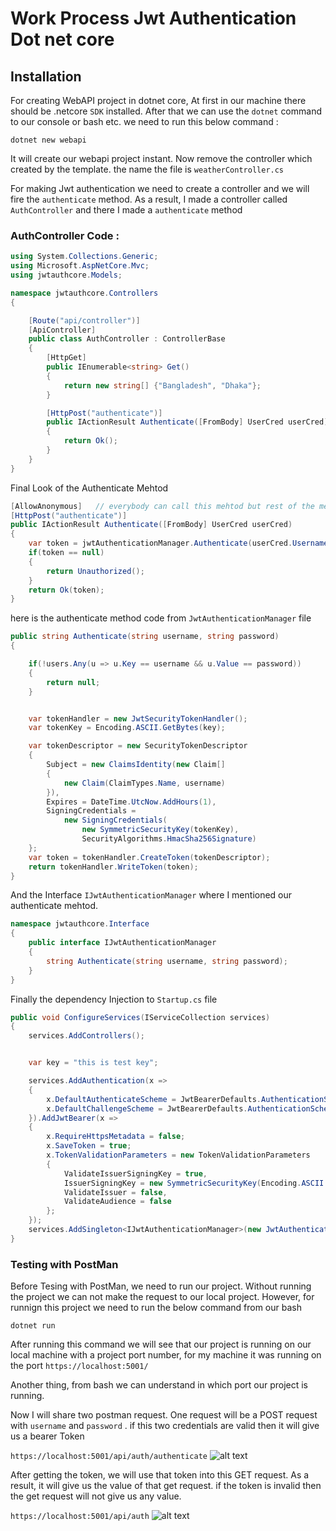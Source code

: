 # Work Process Jwt Authentication Dot net core

## Installation
For creating WebAPI project in dotnet core, At first in our machine there should be .netcore `SDK` installed. After that we can use the `dotnet`
command to our console or bash etc. we need to run this below command :

`dotnet new webapi`

It will create our webapi project instant. Now remove the controller which created by the template. the name the file is `weatherController.cs`

For making Jwt authentication we need to create a controller and we will fire the `authenticate` method. As a result, I made a controller
called `AuthController` and there I made a `authenticate` method

### AuthController Code :

```cs
using System.Collections.Generic;
using Microsoft.AspNetCore.Mvc;
using jwtauthcore.Models;

namespace jwtauthcore.Controllers
{

    [Route("api/controller")]
    [ApiController]
    public class AuthController : ControllerBase
    {
        [HttpGet]
        public IEnumerable<string> Get()
        {
            return new string[] {"Bangladesh", "Dhaka"};
        }

        [HttpPost("authenticate")]
        public IActionResult Authenticate([FromBody] UserCred userCred)
        {
            return Ok();
        }
    }
}


```

Final Look of the Authenticate Mehtod

```cs
[AllowAnonymous]   // everybody can call this mehtod but rest of the method is authorized.
[HttpPost("authenticate")]
public IActionResult Authenticate([FromBody] UserCred userCred)
{
    var token = jwtAuthenticationManager.Authenticate(userCred.Username, userCred.Password);
    if(token == null)
    {
        return Unauthorized();
    }
    return Ok(token);
}

```

here is the authenticate method code from `JwtAuthenticationManager` file

```cs
public string Authenticate(string username, string password)
{

    if(!users.Any(u => u.Key == username && u.Value == password))
    {
        return null;
    }


    var tokenHandler = new JwtSecurityTokenHandler();
    var tokenKey = Encoding.ASCII.GetBytes(key); 

    var tokenDescriptor = new SecurityTokenDescriptor
    {
        Subject = new ClaimsIdentity(new Claim[]
        {
            new Claim(ClaimTypes.Name, username)
        }),    
        Expires = DateTime.UtcNow.AddHours(1), 
        SigningCredentials = 
            new SigningCredentials(
                new SymmetricSecurityKey(tokenKey),
                SecurityAlgorithms.HmacSha256Signature) 
    };
    var token = tokenHandler.CreateToken(tokenDescriptor);
    return tokenHandler.WriteToken(token);
}

```

And the Interface `IJwtAuthenticationManager` where I mentioned our authenticate mehtod.

```cs
namespace jwtauthcore.Interface
{
    public interface IJwtAuthenticationManager
    {
        string Authenticate(string username, string password);
    }
}

```

Finally the dependency Injection to `Startup.cs` file

```cs
public void ConfigureServices(IServiceCollection services)
{
    services.AddControllers();


    var key = "this is test key";

    services.AddAuthentication(x => 
    {
        x.DefaultAuthenticateScheme = JwtBearerDefaults.AuthenticationScheme;   
        x.DefaultChallengeScheme = JwtBearerDefaults.AuthenticationScheme; 
    }).AddJwtBearer(x => 
    {
        x.RequireHttpsMetadata = false;
        x.SaveToken = true;
        x.TokenValidationParameters = new TokenValidationParameters 
        {
            ValidateIssuerSigningKey = true,
            IssuerSigningKey = new SymmetricSecurityKey(Encoding.ASCII.GetBytes(key)),
            ValidateIssuer = false,
            ValidateAudience = false
        };
    });
    services.AddSingleton<IJwtAuthenticationManager>(new JwtAuthenticationManager(key));
}

```

### Testing with PostMan

Before Tesing with PostMan, we need to run our project. Without running the project we can not make the request to our local project.
However, for runnign this project we need to run the below command from our bash

`dotnet run`

After running this command we will see that our project is running on our local machine with a project port number, for my machine it 
was running on the port `https://localhost:5001/`

Another thing, from bash we can understand in which port our project is running.

Now I will share two postman request. One request will be a POST request with `username` and `password` . if this two credentials are
valid then it will give us a bearer Token

`https://localhost:5001/api/auth/authenticate`
![alt text](https://github.com/Maxyee/aspdotnetcore-development-strategies/blob/master/jwtauthcore/Screenshots/authenticateRequest.png)


After getting the token, we will use that token into this GET request. As a result, it will give us the value of that get request.
if the token is invalid then the get request will not give us any value.

`https://localhost:5001/api/auth`
![alt text](https://github.com/Maxyee/aspdotnetcore-development-strategies/blob/master/jwtauthcore/Screenshots/getValue.png)


